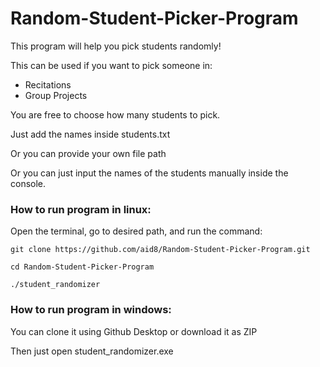 # Random-Student-Picker-Program

This program will help you pick students randomly!

This can be used if you want to pick someone in:
- Recitations
- Group Projects

You are free to choose how many students to pick.

Just add the names inside students.txt

Or you can provide your own file path

Or you can just input the names of the students manually inside the console.

### How to run program in linux: 
Open the terminal, go to desired path, and run the command:

`git clone https://github.com/aid8/Random-Student-Picker-Program.git`

`cd Random-Student-Picker-Program`

`./student_randomizer`

### How to run program in windows:

You can clone it using Github Desktop or download it as ZIP

Then just open student_randomizer.exe
